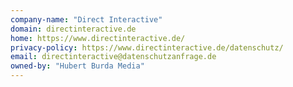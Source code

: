```yaml
---
company-name: "Direct Interactive"
domain: directinteractive.de
home: https://www.directinteractive.de/
privacy-policy: https://www.directinteractive.de/datenschutz/
email: directinteractive@datenschutzanfrage.de
owned-by: "Hubert Burda Media"
---
```




